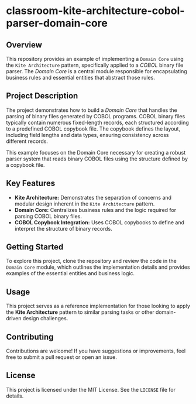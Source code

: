 # classroom-kite-architecture-cobol-parser-domain-core

## Overview

This repository provides an example of implementing a `Domain Core` using the `Kite Architecture` pattern, specifically applied to a *COBOL* binary file parser. The *Domain Core* is a central module responsible for encapsulating business rules and essential entities that abstract those rules.

## Project Description

The project demonstrates how to build a *Domain Core* that handles the parsing of binary files generated by COBOL programs. COBOL binary files typically contain numerous fixed-length records, each structured according to a predefined COBOL copybook file. The copybook defines the layout, including field lengths and data types, ensuring consistency across different records.

This example focuses on the Domain Core necessary for creating a robust parser system that reads binary COBOL files using the structure defined by a copybook file.

## Key Features

- **Kite Architecture:** Demonstrates the separation of concerns and modular design inherent in the `Kite Architecture` pattern.
- **Domain Core:** Centralizes business rules and the logic required for parsing COBOL binary files.
- **COBOL Copybook Integration:** Uses COBOL copybooks to define and interpret the structure of binary records.

## Getting Started

To explore this project, clone the repository and review the code in the `Domain Core` module, which outlines the implementation details and provides examples of the essential entities and business logic.

## Usage

This project serves as a reference implementation for those looking to apply the **Kite Architecture** pattern to similar parsing tasks or other domain-driven design challenges.

## Contributing

Contributions are welcome! If you have suggestions or improvements, feel free to submit a pull request or open an issue.

## License

This project is licensed under the MIT License. See the `LICENSE` file for details.
